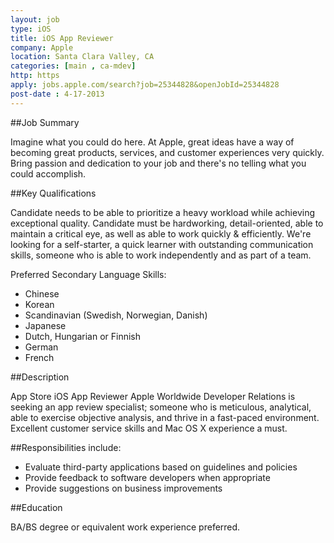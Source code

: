 ```yaml
---
layout: job
type: iOS
title: iOS App Reviewer
company: Apple
location: Santa Clara Valley, CA
categories: [main , ca-mdev]
http: https
apply: jobs.apple.com/search?job=25344828&openJobId=25344828
post-date : 4-17-2013
---
```


##Job Summary

Imagine what you could do here. At Apple, great ideas have a way of becoming great products, services, and customer experiences very quickly. Bring passion and dedication to your job and there's no telling what you could accomplish.

##Key Qualifications

Candidate needs to be able to prioritize a heavy workload while achieving exceptional quality. Candidate must be hardworking, detail-oriented, able to maintain a critical eye, as well as able to work quickly & efficiently. We're looking for a self-starter, a quick learner with outstanding communication skills, someone who is able to work independently and as part of a team.

Preferred Secondary Language Skills:

* Chinese
* Korean
* Scandinavian (Swedish, Norwegian, Danish)
* Japanese
* Dutch, Hungarian or Finnish
* German
* French

##Description

App Store iOS App Reviewer Apple Worldwide Developer Relations is seeking an app review specialist; someone who is meticulous, analytical, able to exercise objective analysis, and thrive in a fast-paced environment. Excellent customer service skills and Mac OS X experience a must. 

##Responsibilities include: 
* Evaluate third-party applications based on guidelines and policies 
* Provide feedback to software developers when appropriate 
* Provide suggestions on business improvements

##Education

BA/BS degree or equivalent work experience preferred.